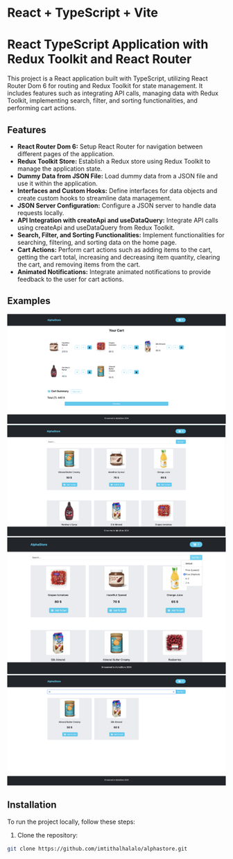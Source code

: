 # React + TypeScript + Vite
# React TypeScript Application with Redux Toolkit and React Router

This project is a React application built with TypeScript, utilizing React Router Dom 6 for routing and Redux Toolkit for state management. It includes features such as integrating API calls, managing data with Redux Toolkit, implementing search, filter, and sorting functionalities, and performing cart actions.

## Features

- **React Router Dom 6:** Setup React Router for navigation between different pages of the application.
- **Redux Toolkit Store:** Establish a Redux store using Redux Toolkit to manage the application state.
- **Dummy Data from JSON File:** Load dummy data from a JSON file and use it within the application.
- **Interfaces and Custom Hooks:** Define interfaces for data objects and create custom hooks to streamline data management.
- **JSON Server Configuration:** Configure a JSON server to handle data requests locally.
- **API Integration with createApi and useDataQuery:** Integrate API calls using createApi and useDataQuery from Redux Toolkit.
- **Search, Filter, and Sorting Functionalities:** Implement functionalities for searching, filtering, and sorting data on the home page.
- **Cart Actions:** Perform cart actions such as adding items to the cart, getting the cart total, increasing and decreasing item quantity, clearing the cart, and removing items from the cart.
- **Animated Notifications:** Integrate animated notifications to provide feedback to the user for cart actions.

## Examples
![Landing Page](https://github.com/imtithalhalalo/AlphaStore/blob/main/public/images/img1.png)
![Cart Page](https://github.com/imtithalhalalo/AlphaStore/blob/main/public/images/img2.png)
![Filter](https://github.com/imtithalhalalo/AlphaStore/blob/main/public/images/filter.png)
![Search](https://github.com/imtithalhalalo/AlphaStore/blob/main/public/images/search.png)

## Installation

To run the project locally, follow these steps:

1. Clone the repository:

```bash
git clone https://github.com/imtithalhalalo/alphastore.git

